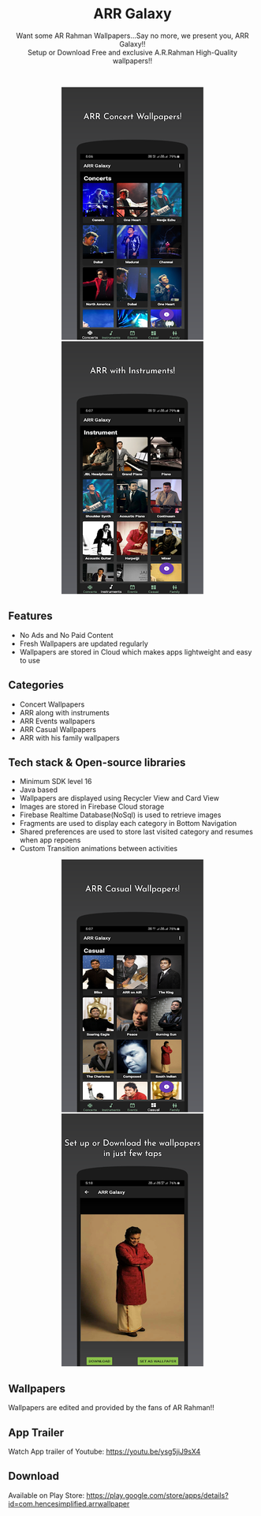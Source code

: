 <h1 align="center">ARR Galaxy</h1>

<p align="center">  
Want some AR Rahman Wallpapers...Say no more, we present you, ARR Galaxy!!</br>
Setup or Download Free and exclusive A.R.Rahman High-Quality wallpapers!!</br>
</p>
</br>

<p align="center">
  <img src="https://raw.githubusercontent.com/praveen05git/ArrGalaxy/master/screenshots/Arr1.png"/>
  <img src="https://raw.githubusercontent.com/praveen05git/ArrGalaxy/master/screenshots/Arr2.png"/>
</p>

## Features
- No Ads and No Paid Content
- Fresh Wallpapers are updated regularly
- Wallpapers are stored in Cloud which makes apps lightweight and easy to use

## Categories
- Concert Wallpapers
- ARR along with instruments
- ARR Events wallpapers
- ARR Casual Wallpapers
- ARR with his family wallpapers

## Tech stack & Open-source libraries
- Minimum SDK level 16
- Java based
- Wallpapers are displayed using Recycler View and Card View
- Images are stored in Firebase Cloud storage
- Firebase Realtime Database(NoSql) is used to retrieve images
- Fragments are used to display each category in Bottom Navigation
- Shared preferences are used to store last visited category and resumes when app repoens
- Custom Transition animations between activities</br>

<p align="center">
  <img src="https://raw.githubusercontent.com/praveen05git/ArrGalaxy/master/screenshots/Arr3.png"/>
  <img src="https://raw.githubusercontent.com/praveen05git/ArrGalaxy/master/screenshots/Arr4.png"/>
</p>

## Wallpapers
Wallpapers are edited and provided by the fans of AR Rahman!!

## App Trailer
Watch App trailer of Youtube: https://youtu.be/ysg5jiJ9sX4

## Download
Available on Play Store: https://play.google.com/store/apps/details?id=com.hencesimplified.arrwallpaper
